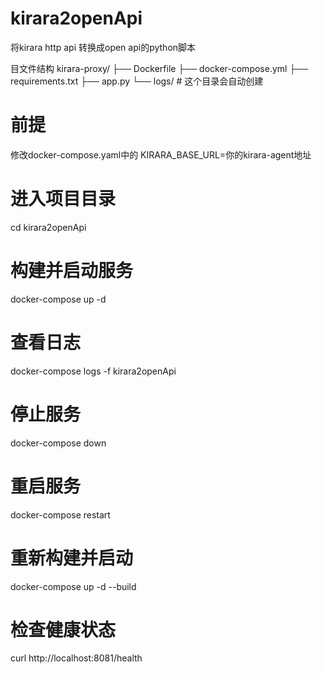 # kirara2openApi
将kirara http api 转换成open api的python脚本

目文件结构
<TEXT>
kirara-proxy/
├── Dockerfile
├── docker-compose.yml
├── requirements.txt
├── app.py
└── logs/                   # 这个目录会自动创建



# 前提
修改docker-compose.yaml中的 KIRARA_BASE_URL=你的kirara-agent地址


# 进入项目目录
cd kirara2openApi
 
# 构建并启动服务
docker-compose up -d


 
# 查看日志
docker-compose logs -f kirara2openApi


# 停止服务
docker-compose down


# 重启服务
docker-compose restart
 
# 重新构建并启动
docker-compose up -d --build



# 检查健康状态
curl http://localhost:8081/health
